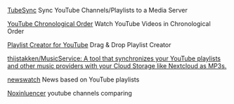 
[TubeSync](https://github.com/meeb/tubesync)
Sync YouTube Channels/Playlists to a Media Server

[YouTube Chronological Order](https://github.com/SleekPanther/youtube-chronological-order)
Watch YouTube Videos in Chronological Order

[Playlist Creator for YouTube](https://chrome.google.com/webstore/detail/drag-drop-playlist-creato/aklnkkbopjjemjlkffhamaepagbmblbg)
Drag & Drop Playlist Creator

[thijstakken/MusicService: A tool that synchronizes your YouTube playlists and other music providers with your Cloud Storage like Nextcloud as MP3s.](https://github.com/thijstakken/MusicService)

[newswatch](https://github.com/bradoyler/newswatch-react-native)
News based on YouTube playlists

[Noxinluencer](https://noxinfluencer.com/youtube/channel-compare)
youtube channels comparing
